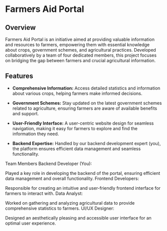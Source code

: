 # Farmers Aid Portal

## Overview

Farmers Aid Portal is an initiative aimed at providing valuable information and resources to farmers, empowering them with essential knowledge about crops, government schemes, and agricultural practices. Developed collaboratively by a team of four dedicated members, this project focuses on bridging the gap between farmers and crucial agricultural information.

## Features

- **Comprehensive Information:** Access detailed statistics and information about various crops, helping farmers make informed decisions.
- **Government Schemes:** Stay updated on the latest government schemes related to agriculture, ensuring farmers are aware of available benefits and support.

- **User-Friendly Interface:** A user-centric website design for seamless navigation, making it easy for farmers to explore and find the information they need.

- **Backend Expertise:** Handled by our backend development expert (you), the platform ensures efficient data management and seamless functionality.

Team Members
Backend Developer (You):

Played a key role in developing the backend of the portal, ensuring efficient data management and overall functionality.
Frontend Developers:

Responsible for creating an intuitive and user-friendly frontend interface for farmers to interact with.
Data Analyst:

Worked on gathering and analyzing agricultural data to provide comprehensive statistics to farmers.
UI/UX Designer:

Designed an aesthetically pleasing and accessible user interface for an optimal user experience.
